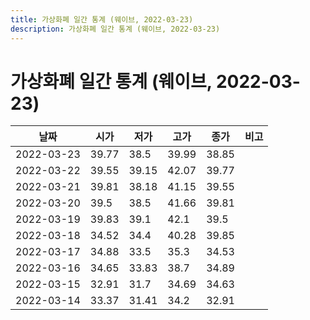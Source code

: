 ```yaml
---
title: 가상화폐 일간 통계 (웨이브, 2022-03-23)
description: 가상화폐 일간 통계 (웨이브, 2022-03-23)
---
```


가상화폐 일간 통계 (웨이브, 2022-03-23)
===

|날짜|시가|저가|고가|종가|비고|
|--|--|--|--|--|--|
|2022-03-23|39.77|38.5|39.99|38.85|    |
|2022-03-22|39.55|39.15|42.07|39.77|    |
|2022-03-21|39.81|38.18|41.15|39.55|    |
|2022-03-20|39.5|38.5|41.66|39.81|    |
|2022-03-19|39.83|39.1|42.1|39.5|    |
|2022-03-18|34.52|34.4|40.28|39.85|    |
|2022-03-17|34.88|33.5|35.3|34.53|    |
|2022-03-16|34.65|33.83|38.7|34.89|    |
|2022-03-15|32.91|31.7|34.69|34.63|    |
|2022-03-14|33.37|31.41|34.2|32.91|    |
